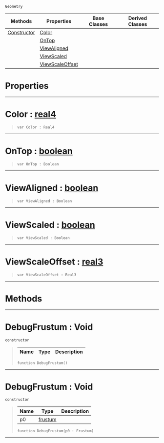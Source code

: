  `Geometry`

|Methods|Properties|Base Classes|Derived Classes|
|---|---|---|---|
|[ Constructor](https://github.com/PlasmaEngine/PlasmaDocs/blob/master/code_reference/class_reference/debugfrustum.markdown#debugfrustum-void)|[ Color](https://github.com/PlasmaEngine/PlasmaDocs/blob/master/code_reference/class_reference/debugfrustum.markdown#color-plasma-engine-docume)| | |
| |[ OnTop](https://github.com/PlasmaEngine/PlasmaDocs/blob/master/code_reference/class_reference/debugfrustum.markdown#ontop-plasma-engine-docume)| | |
| |[ ViewAligned](https://github.com/PlasmaEngine/PlasmaDocs/blob/master/code_reference/class_reference/debugfrustum.markdown#viewaligned-plasma-engine)| | |
| |[ ViewScaled](https://github.com/PlasmaEngine/PlasmaDocs/blob/master/code_reference/class_reference/debugfrustum.markdown#viewscaled-plasma-engine-d)| | |
| |[ ViewScaleOffset](https://github.com/PlasmaEngine/PlasmaDocs/blob/master/code_reference/class_reference/debugfrustum.markdown#viewscaleoffset-plasma-eng)| | |


 #  Properties


---  
 #  Color : [real4](https://github.com/PlasmaEngine/PlasmaDocs/blob/master/code_reference/lightning_base_types/real4.markdown)

> 
> ``` lang=cpp, name=Lightning
> var Color : Real4


---  
 #  OnTop : [boolean](https://github.com/PlasmaEngine/PlasmaDocs/blob/master/code_reference/lightning_base_types/boolean.markdown)

> 
> ``` lang=cpp, name=Lightning
> var OnTop : Boolean


---  
 #  ViewAligned : [boolean](https://github.com/PlasmaEngine/PlasmaDocs/blob/master/code_reference/lightning_base_types/boolean.markdown)

> 
> ``` lang=cpp, name=Lightning
> var ViewAligned : Boolean


---  
 #  ViewScaled : [boolean](https://github.com/PlasmaEngine/PlasmaDocs/blob/master/code_reference/lightning_base_types/boolean.markdown)

> 
> ``` lang=cpp, name=Lightning
> var ViewScaled : Boolean


---  
 #  ViewScaleOffset : [real3](https://github.com/PlasmaEngine/PlasmaDocs/blob/master/code_reference/lightning_base_types/real3.markdown)

> 
> ``` lang=cpp, name=Lightning
> var ViewScaleOffset : Real3


---  
 #  Methods


---  
 #  DebugFrustum : Void

 `constructor`

> 
> |Name|Type|Description|
> |---|---|---|
> ``` lang=cpp, name=Lightning
> function DebugFrustum()
> ``` 


---  
 #  DebugFrustum : Void

 `constructor`

> 
> |Name|Type|Description|
> |---|---|---|
> |p0|[frustum](https://github.com/PlasmaEngine/PlasmaDocs/blob/master/code_reference/class_reference/frustum.markdown)| |
> ``` lang=cpp, name=Lightning
> function DebugFrustum(p0 : Frustum)
> ``` 


---  
 

 